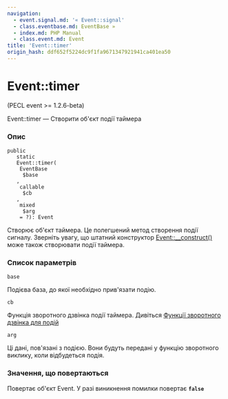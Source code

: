```yaml
---
navigation:
  - event.signal.md: '« Event::signal'
  - class.eventbase.md: EventBase »
  - index.md: PHP Manual
  - class.event.md: Event
title: 'Event::timer'
origin_hash: ddf652f5224dc9f1fa9671347921941ca401ea50
---
```

# Event::timer

(PECL event >= 1.2.6-beta)

Event::timer — Створити об'єкт події таймера

### Опис

```methodsynopsis
public
   static
   Event::timer(
    EventBase
     $base
   , 
    callable
     $cb
   , 
    mixed
     $arg
    = ?): Event
```

Створює об'єкт таймера. Це полегшений метод створення події сигналу. Зверніть увагу, що штатний конструктор [Event::\_\_construct()](event.construct.md) може також створювати події таймера.

### Список параметрів

`base`

Подієва база, до якої необхідно прив'язати подію.

`cb`

Функція зворотного дзвінка події таймера. Дивіться [Функції зворотного дзвінка для подій](event.callbacks.md)

`arg`

Ці дані, пов'язані з подією. Вони будуть передані у функцію зворотного виклику, коли відбудеться подія.

### Значення, що повертаються

Повертає об'єкт Event. У разі виникнення помилки повертає **`false`**
